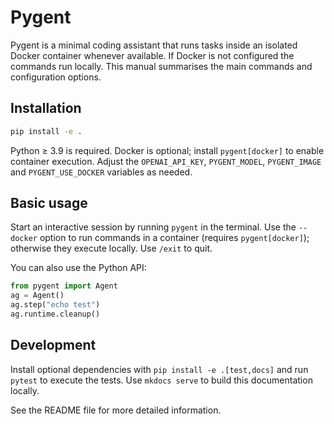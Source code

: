 # Pygent

Pygent is a minimal coding assistant that runs tasks inside an isolated Docker container whenever available. If Docker is not configured the commands run locally. This manual summarises the main commands and configuration options.

## Installation

```bash
pip install -e .
```

Python ≥ 3.9 is required. Docker is optional; install `pygent[docker]` to enable container execution. Adjust the `OPENAI_API_KEY`, `PYGENT_MODEL`, `PYGENT_IMAGE` and `PYGENT_USE_DOCKER` variables as needed.

## Basic usage

Start an interactive session by running `pygent` in the terminal. Use the `--docker` option to run commands in a container (requires `pygent[docker]`); otherwise they execute locally. Use `/exit` to quit.

You can also use the Python API:

```python
from pygent import Agent
ag = Agent()
ag.step("echo test")
ag.runtime.cleanup()
```

## Development

Install optional dependencies with `pip install -e .[test,docs]` and run `pytest` to execute the tests. Use `mkdocs serve` to build this documentation locally.

See the README file for more detailed information.

